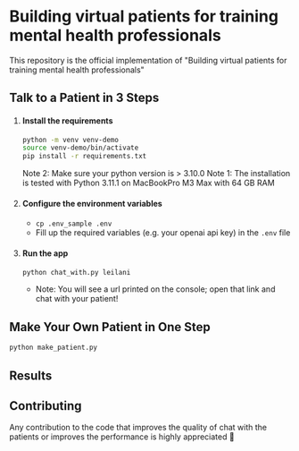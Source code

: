 # Building virtual patients for training mental health professionals

This repository is the official implementation of "Building virtual patients for training mental health professionals"

## Talk to a Patient in 3 Steps

1. #### Install the requirements
    ```bash
    python -m venv venv-demo
    source venv-demo/bin/activate
    pip install -r requirements.txt
    ```
    Note 2: Make sure your python version is > 3.10.0
    Note 1: The installation is tested with Python 3.11.1 on MacBookPro M3 Max with 64 GB RAM

2. #### Configure the environment variables
    - `cp .env_sample .env`
    - Fill up the required variables (e.g. your openai api key) in the `.env` file
3. #### Run the app
    ```bash
    python chat_with.py leilani
    ```
    - Note: You will see a url printed on the console; open that link and chat with your patient!

## Make Your Own Patient in One Step
```bash
python make_patient.py
```

## Results

## Contributing
Any contribution to the code that improves the quality of chat with the patients or improves the performance is highly appreciated 🙏